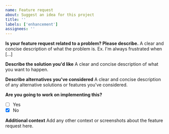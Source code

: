 ```yaml
---
name: Feature request
about: Suggest an idea for this project
title: ''
labels: ['enhancement']
assignees: ''
---
```


**Is your feature request related to a problem? Please describe.**
A clear and concise description of what the problem is. Ex. I'm always frustrated when [...]

**Describe the solution you'd like**
A clear and concise description of what you want to happen.

**Describe alternatives you've considered**
A clear and concise description of any alternative solutions or features you've considered.

**Are you going to work on implementing this?**

- [ ] Yes
- [x] No

**Additional context**
Add any other context or screenshots about the feature request here.
